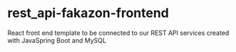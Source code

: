 # rest_api-fakazon-frontend
React front end template to be connected to our REST API services created with JavaSpring Boot and MySQL
